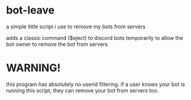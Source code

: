 # bot-leave
a simple little script i use to remove my bots from servers

adds a classic command ($eject) to discord bots temporarily to allow the bot owner to remove the bot from servers

# WARNING!
this program has absolutely no userid filtering. if a user knows your bot is running this script, they can remove your bot from servers too.
